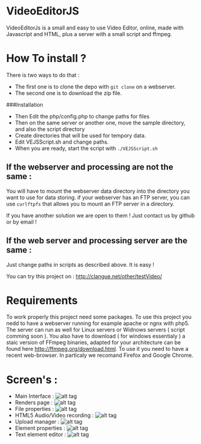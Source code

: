VideoEditorJS
=============

VideoEditorJs is a small and easy to use Video Editor, online, made with Javascript and HTML, plus a server with a small script and ffmpeg.

How To install ? 
================

There is two ways to do that :
- The first one is to clone the depo with `git clone` on a webserver.
- The second one is to download the zip file.

###Installation

- Then Edit the php/config.php to change paths for files
- Then on the same server or another one, move the sample directory, and also the script directory
- Create directories that will be used for tempory data.
- Edit VEJSScript.sh and change paths.
- When you are ready, start the script with `./VEJSScript.sh`

## If the webserver and processing are not the same :

You will have to mount the webserver data directory into the directory you want to use for data storing.
if your webserver has an FTP server, you can use `curlftpfs` that allows you to mount an FTP server in a directory.

If you have another solution we are open to them ! Just contact us by github or by email !

## If the web server and processing server are the same :

Just change paths in scripts as described above. It is easy !

You can try this project on : http://clangue.net/other/testVideo/

Requirements
============

To work properly this project need some packages.
To use this project you nedd to have a webserver running for example apache or ngnx with php5.
The server can run as well for Linux servers or Widnows servers ( script comming soon ).
You also have to download ( for windows essentialy ) a staic version of FFmpeg binaries, adapted for your architecture can be found here http://ffmpeg.org/download.html.
To use it you need to have a recent web-browser. In particaly we recomand Firefox and Google Chrome.

Screen's :
=============
- Main Interface :
![alt tag](https://raw.githubusercontent.com/DGIProject/VideoEditorJS/master/screenshots/scr01.PNG)
- Renders page :
![alt tag](https://raw.githubusercontent.com/DGIProject/VideoEditorJS/master/screenshots/scr02.PNG)
- File properties :
![alt tag](https://raw.githubusercontent.com/DGIProject/VideoEditorJS/master/screenshots/scr03.PNG)
- HTML5 Audio/Video recording :
![alt tag](https://raw.githubusercontent.com/DGIProject/VideoEditorJS/master/screenshots/scr04.PNG)
- Upload manager :
![alt tag](https://raw.githubusercontent.com/DGIProject/VideoEditorJS/master/screenshots/scr05.png)
- Element properties :
![alt tag](https://raw.githubusercontent.com/DGIProject/VideoEditorJS/master/screenshots/scr06.png)
- Text element editor :
![alt tag](https://raw.githubusercontent.com/DGIProject/VideoEditorJS/master/screenshots/scr07.png)